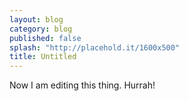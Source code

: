 ```yaml
---
layout: blog
category: blog
published: false
splash: "http://placehold.it/1600x500"
title: Untitled
---
```


Now I am editing this thing. Hurrah!